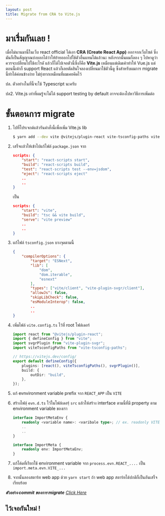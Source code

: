 ```yaml
---
layout: post
title: Migrate from CRA to Vite.js
---
```


# มาเรื่มกันเลย !

เมื่อไม่นานมานี้ในเว็บ react official ได้เอา **CRA (Create React App)** ออกจากเว็บไซต์ ซึ่งมันก็เป็นสัญญาณบ่งบอกได้ว่าให้ย้ายออกไปใช้ตัวอื่นแทนได้แล้วนะ หลังจากนั้นผมก็ลอง ๆ ไปหาดูว่าควรจะเปลี่ยนไปใช้อะไรดั แล้วก็ได้ไปเจอตัวนี้ซึ่งก็คือ **Vite.js** เหมือนแต่เดิมเค้าทำให้ Vue.js แต่ตอนนี้เค้าก็ support React แล้วก็เลยตัดสินใจลองเปลี่ยนมาใช้ตัวนี้ดู ซึ่งสำหรับผมการ migrate นี้ทำได้ค่อนข้างง่าย ไม่ยุ่งยากเหมือนที่ผมเคยคิดไว้

ปล. ตัวอย่างในที่นี้จะใช้ Typescript นะครับ

ปล2. Vite.js เท่าที่ผมรู้จะไม่ได้ support testing by default อาจจะต้องไปหาวิธีการเพิ่มต่อ

# ขั้นตอนการ migrate

1. ไปที่โปรเจกต์แล้วรันคำสั่งนี้เพื่อเพิ่ม Vite.js lib

    ```bash
    $ yarn add --dev vite @vitejs/plugin-react vite-tsconfig-paths vite-plugin-svgr
    ```

2. เสร็จเเล้วให้เข้าไปแก้ไฟล์ `package.json` จาก

    ```json
    scripts: {
        "start": "react-scripts start",
        "build": "react-scripts build",
        "test": "react-scripts test --env=jsdom",
        "eject": "react-scripts eject"
        ..
        ..
    }
    ```

    เป็น

    ```json
    scripts: {
        "start": "vite",
        "build": "tsc && vite build",
        "serve": "vite preview"
        ..
        ..
    }
    ```

3. แก้ไฟล์ `tsconfig.json` บางจุดตามนี้

    ```json
    {
        "compilerOptions": {
            "target": "ESNext",
            "lib": [
                "dom",
                "dom.iterable",
                "esnext"
            ],
            "types": ["vite/client", "vite-plugin-svgr/client"],
            "allowJs": false,
            "skipLibCheck": false,
            "esModuleInterop": false,
            ..
            ..
    }
    ```

4. เพิ่มไฟล์ `vite.config.ts` ไว้ที่ root โฟล์เดอร์

    ```typescript
    import react from "@vitejs/plugin-react";
    import { defineConfig } from "vite";
    import svgrPlugin from "vite-plugin-svgr";
    import viteTsconfigPaths from "vite-tsconfig-paths";

    // https://vitejs.dev/config/
    export default defineConfig({
        plugins: [react(), viteTsconfigPaths(), svgrPlugin()],
        build: {
            outDir: "build",
        },
    });
    ```

5. แก้ evnvironment variable prefix จาก `REACT_APP` เป็น `VITE`

6. สร้างไฟลฺ์ `evn.d.ts` ใว้ในโฟล์เดอรฺ์ `src` แล้วให้สร้าง interface ตามนี้ที่มี property ตาม environment variable ของเรา

    ```typescript
    interface ImportMetaEnv {
        readonly <variable name>: <varibale type>; // ex. readonly VITE_SERVER_URL: string;
        ..
        ..
    }

    interface ImportMeta {
        readonly env: ImportMetaEnv;
    }
    ```

7. แก้โค้ดที่เรียกใช้ environment variable จาก `process.evn.REACT_....` เป็น `import.meta.evn.VITE_...`

8. จากนั้นลองสตาร์ท web app ด้วย `yarn start` ถ้า web app สตาร์ทได้ปกติก็เป็นอันเสร็จเรียบร้อย

**_ตัวอย่าง commit ของการ migrate_** _[Click Here](https://github.com/oat9002/GoldPriceTracking/commit/c91413e23e99e6ce573f56dffc1c695a6c398901)_

## ไว้เจอกันใหม่ !
